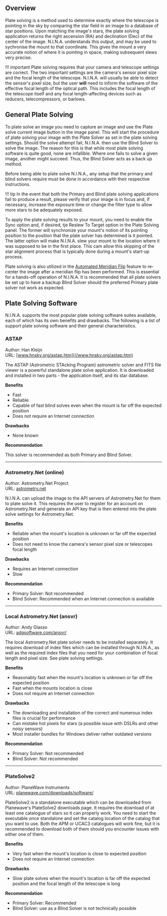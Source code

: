 ## Overview

Plate solving is a method used to determine exactly where the telescope is pointing in the sky by comparing the star field in an image to a database of star positions. Upon matching the image's stars, the plate solving application returns the right ascension (RA) and declination (Dec) of the center of the image. N.I.N.A. understands this output, and may be used to sychronise the mount to that coordinate. This gives the mount a very accurate notion of where it is pointing in space, making subsequent slews very precise.

!!! important
	Plate solving requires that your camera and telescope settings are correct. The two important settings are the camera's sensor pixel size and the focal length of the telescope. N.I.N.A. will usually be able to detect the sensor's pixel size, but the user **will** need to inform the software of the effective focal length of the optical path. This includes the focal length of the telescope itself and any focal length-affecting devices such as reducers, telecompressors, or barlows.


## General Plate Solving

To plate solve an image you need to capture an image and use the Plate solve current image button in the image panel. This will start the procedure of plate solving your image with the Plate Solver as set in the plate solving settings. Should the solve attempt fail, N.I.N.A. then use the Blind Solver to solve the image. The reason for this is that while most plate solving software is quite good, none are infallible. Where one fails to solve a given image, another might succeed. Thus, the Blind Solver acts as a back up method.

Before being able to plate solve N.I.N.A., any setup that the primary and blind solvers require must be done in accordance with their respective instructions.

!!! tip
    In the event that both the Primary and Blind plate solving applications fail to produce a result, please verify that your image is in focus and, if necessary, increase the exposure time or change the filter type to allow more stars to be adequately exposed.

To apply the plate solving results to your mount, you need to enable the Sync option and, if desired, tje Reslew To Target option in the Plate Solving panel. The former will synchronize your mount's notion of its pointing position to the position that the plate solver has determined is it pointed. The latter option will make N.I.N.A. slew your mount to the location where it was supposed to be in the first place. This cam allow this skipping of the star alignment process that is typically done during a mount's start-up process.

Plate solving is also utilized in the [Automated Meridian Flip](meridianflip.md) feature to re-center the image after a meridian flip has been performed. This is essential for a hands-off operation of N.I.N.A. It is recommended that all plate solvers be set up to have a backup Blind Solver should the preferred Primary plate solver not work as expected.

## Plate Solving Software

N.I.N.A. supports the most popular plate solving software suites available, each of which has its own benefits and drawbacks. The following is a list of support plate solving software and their general characteristics.

### ASTAP
Author: Han Kleijn  
URL: [www.hnsky.org/astap.htm](//www.hnsky.org/astap.htm)

The ASTAP (Astrometric STAcking Program) astrometric solver and FITS file viewer is a powerful standalone plate solve application. It is downloaded and installed in two parts - the application itself, and its star database.

**Benefits**

 * Fast
 * Reliable
 * Capable of fast blind solves even when the mount is far off the expected position
 * Does not require an Internet connection

**Drawbacks**

 * None known

**Recommendation**

This solver is recommended as both Primary and Blind Solver.

---

### Astrometry.Net (online)
Author: Astrometry.Net Project  
URL: [astrometry.net](//astrometry.net/)

N.I.N.A. can upload the image to the API servers of Astrometry.Net for them to plate solve it. This requires the user to register for an account on Astrometry.Net and generate an API key that is then entered into the plate solve settings for Astrometry.Net.

**Benefits**

 * Reliable when the mount's location is unknown or far off the expected position
 * Does not need to know the camera's sensor pixel size or telescopes focal length

**Drawbacks**

 * Requires an Internet connection
 * Slow

**Recommendation**

 * Primary Solver: Not recommended
 * Blind Solver: Recommended when an Internet connection is available

---

### Local Astrometry.Net (ansvr)
Author: Andy Glasso  
URL: [adgsoftware.com/ansvr/](//adgsoftware.com/ansvr/)

The local Astrometry.Net plate solver needs to be installed separately. It requires download of index files which can be installed through N.I.N.A., as well as the required index files that you need for your combination of focal length and pixel size. See plate solving settings.

**Benefits**

 * Reasonably fast when the mount's location is unknown or far off the expected position
 * Fast when the mounts location is close
 * Does not require an Internet connection

**Drawbacks**

 * The downloading and installation of the correct and numerous index files is crucial for performance
 * Can mistake hot pixels for stars (a possible issue with DSLRs and other noisy sensors)
 * Most installer bundles for Windows deliver rather outdated versions

**Recommendation**

 * Primary Solver: Not recommended
 * Blind Solver: Not recommended 

---

### PlateSolve2
Author: PlaneWave Instruments  
URL: [planewave.com/downloads/software/](//planewave.com/downloads/software/)

PlateSolve2 is a standalone executable which can be downloaded from Planewave's PlateSolve2 downloads page. It requires the download of at least one catalogue of stars so it can properly work. You need to start the executable once standalone and set the catalog location of the catalog that you want to use. Both the APM or UCAC3 catalogues will work fine, but it is recommended to download both of them should you encounter issues with either one of them.

**Benefits**

 * Very fast when the mount's location is close to expected position
 * Does not require an Internet connection

**Drawbacks**

 * Slow plate solves when the mount's location is far off the expected position and the focal length of the telescope is long

**Recommendation**

 * Primary Solver: Recommended
 * Blind Solver: use as a Blind Solver is not technically possible
